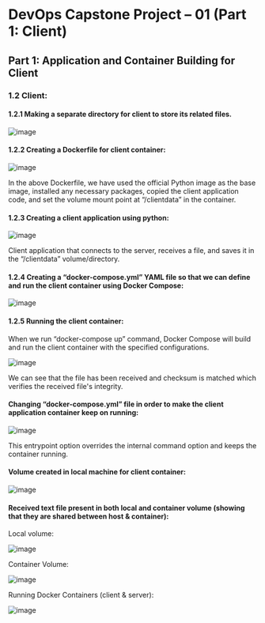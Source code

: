 # DevOps Capstone Project – 01 (Part 1: Client)
## Part 1: Application and Container Building for Client
### 1.2 Client:
#### 1.2.1 Making a separate directory for client to store its related files.

![image](https://github.com/nab1999/project1_part1_client/assets/126570628/6cfabe8a-8f54-4620-a77c-48f259d9f212)

#### 1.2.2 Creating a Dockerfile for client container:

![image](https://github.com/nab1999/project1_part1_client/assets/126570628/c3e121e5-55ff-4ef3-86ec-ed130a494459)

In the above Dockerfile, we have used the official Python image as the base image, installed any necessary packages, copied the client application code, and set the volume mount point at “/clientdata” in the container.

#### 1.2.3 Creating a client application using python:

![image](https://github.com/nab1999/project1_part1_client/assets/126570628/a5e52e86-2129-41f2-9918-0447fab7435d)

Client application that connects to the server, receives a file, and saves it in the “/clientdata” volume/directory.

#### 1.2.4 Creating a “docker-compose.yml” YAML file so that we can define and run the client container using Docker Compose:

![image](https://github.com/nab1999/project1_part1_client/assets/126570628/c1da9531-b033-4f29-b3d5-8b3781b63524)

#### 1.2.5 Running the client container: 
When we run “docker-compose up” command, Docker Compose will build and run the client container with the specified configurations.

![image](https://github.com/nab1999/project1_part1_client/assets/126570628/3fd5b528-4869-440d-bbff-36eddf393216)

We can see that the file has been received and checksum is matched which verifies the received file's integrity.

#### Changing “docker-compose.yml” file in order to make the client application container keep on running:

![image](https://github.com/nab1999/project1_part1_client/assets/126570628/628b359a-967e-4cd8-be19-b2f20615d7cd)

This entrypoint option overrides the internal command option and keeps the container running.

#### Volume created in local machine for client container: 

![image](https://github.com/nab1999/project1_part1_client/assets/126570628/d04941bd-5cfe-4bcb-a1ad-f9c29dc32bd8)

#### Received text file present in both local and container volume (showing that they are shared between host & container):

Local volume:

![image](https://github.com/nab1999/project1_part1_client/assets/126570628/96a073e2-e702-4fff-9942-981028b6a7fa)

Container Volume:

![image](https://github.com/nab1999/project1_part1_client/assets/126570628/6f7cabca-f728-4e8c-8da7-e2d5f9defd7f)

Running Docker Containers (client & server):

![image](https://github.com/nab1999/project1_part1_client/assets/126570628/36641831-434e-403a-b9c1-c883865f7eed)
